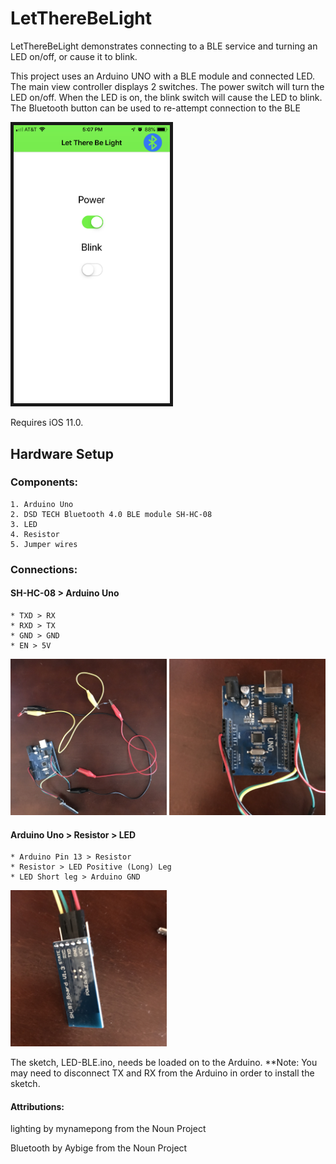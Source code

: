 # LetThereBeLight

LetThereBeLight demonstrates connecting to a BLE service and turning an LED on/off, or cause it to blink.

This project uses an Arduino UNO with a BLE module and connected LED.
The main view controller displays 2 switches. The power switch will turn the LED on/off. When the LED is on, the blink switch will cause the LED to blink. 
The Bluetooth button can be used to re-attempt connection to the BLE

<img src="/images/app-screenshot.jpeg" width=250 border="5">


Requires iOS 11.0.

## Hardware Setup

### Components: 

	1. Arduino Uno
	2. DSD TECH Bluetooth 4.0 BLE module SH-HC-08
	3. LED
	4. Resistor
	5. Jumper wires


### Connections: 

#### SH-HC-08 > Arduino Uno

	* TXD > RX
	* RXD > TX
	* GND > GND
	* EN > 5V

<img src="/images/full-setup.JPG" width=250>

<img src="/images/Arduino-connections.JPG" width=250>

#### Arduino Uno > Resistor > LED

	* Arduino Pin 13 > Resistor
	* Resistor > LED Positive (Long) Leg 
	* LED Short leg > Arduino GND

<img src="/images/BLE-connections.JPG" width=250>


The sketch, LED-BLE.ino, needs be loaded on to the Arduino. **Note: You may need to disconnect TX and RX from the Arduino in order to install the sketch.

#### Attributions:

lighting by mynamepong from the Noun Project

Bluetooth by Aybige from the Noun Project
